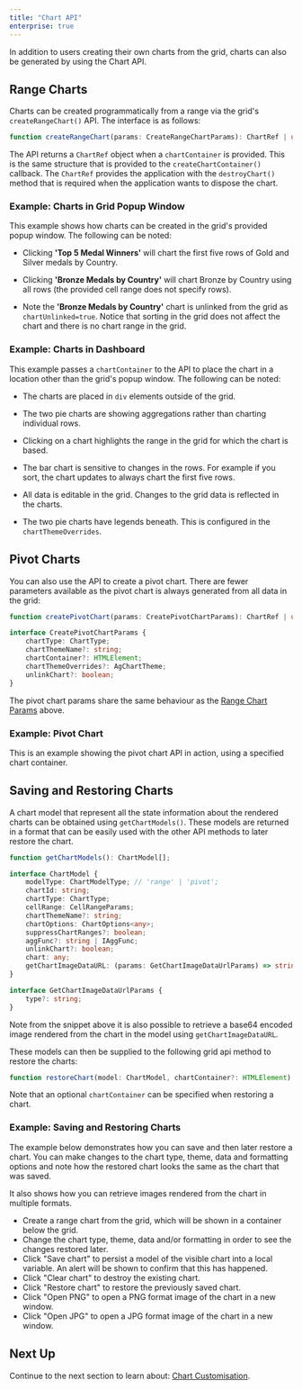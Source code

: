 ```yaml
---
title: "Chart API"
enterprise: true
---
```


In addition to users creating their own charts from the grid, charts can also be generated by using the Chart API.


## Range Charts

Charts can be created programmatically from a range via the grid's `createRangeChart()` API. The interface is as follows:

```ts
function createRangeChart(params: CreateRangeChartParams): ChartRef | undefined;
```

<api-documentation source='charts-integrated-chart-range-api/resources/chart-api.json' section='params' config='{ "showSnippets": true }'></api-documentation>

The API returns a `ChartRef` object when a `chartContainer` is provided. This is the same structure 
that is provided to the `createChartContainer()` callback. The `ChartRef` provides the application 
with the `destroyChart()` method that is required when the application wants to dispose the chart.

### Example: Charts in Grid Popup Window

This example shows how charts can be created in the grid's provided popup window. The following can be noted:

- Clicking **'Top 5 Medal Winners'** will chart the first five rows of Gold and Silver medals by Country.
- Clicking **'Bronze Medals by Country'** will chart Bronze by Country using all rows (the provided cell range does not specify rows).

- Note the **'Bronze Medals by Country'** chart is unlinked from the grid as `chartUnlinked=true`. Notice that sorting in the grid does not affect the chart and there is no chart range in the grid.

<grid-example title='Charts in Grid Popup Window' name='chart-api' type='generated' options='{ "enterprise": true }'></grid-example>

### Example: Charts in Dashboard

This example passes a `chartContainer` to the API to place the chart in a location other than the grid's popup window. The following can be noted:

- The charts are placed in `div` elements outside of the grid.
- The two pie charts are showing aggregations rather than charting individual rows.
- Clicking on a chart highlights the range in the grid for which the chart is based.
- The bar chart is sensitive to changes in the rows. For example if you sort, the chart updates to always chart the first five rows.

- All data is editable in the grid. Changes to the grid data is reflected in the charts.
- The two pie charts have legends beneath. This is configured in the `chartThemeOverrides`.


<grid-example title='Charts in Dashboard' name='dashboard' type='generated' options='{ "enterprise": true, "exampleHeight": 700 }'></grid-example>

## Pivot Charts

You can also use the API to create a pivot chart. There are fewer parameters available as the pivot chart is always generated from all data in the grid:

```ts
function createPivotChart(params: CreatePivotChartParams): ChartRef | undefined;

interface CreatePivotChartParams {
    chartType: ChartType;
    chartThemeName?: string;
    chartContainer?: HTMLElement;
    chartThemeOverrides?: AgChartTheme;
    unlinkChart?: boolean;
}
```

The pivot chart params share the same behaviour as the [Range Chart Params](../charts-integrated-chart-range-api/#reference-params) above.


### Example: Pivot Chart

This is an example showing the pivot chart API in action, using a specified chart container.

<grid-example title='Pivot Chart' name='pivot-chart-api' type='generated' options='{ "enterprise": true, "exampleHeight": 900 }'></grid-example>

## Saving and Restoring Charts

A chart model that represent all the state information about the rendered charts can be obtained using `getChartModels()`. These models are returned in a format that can be easily used with the other API methods to later restore the chart.

```ts
function getChartModels(): ChartModel[];

interface ChartModel {
    modelType: ChartModelType; // 'range' | 'pivot';
    chartId: string;
    chartType: ChartType;
    cellRange: CellRangeParams;
    chartThemeName?: string;
    chartOptions: ChartOptions<any>;
    suppressChartRanges?: boolean;
    aggFunc?: string | IAggFunc;
    unlinkChart?: boolean;
    chart: any;
    getChartImageDataURL: (params: GetChartImageDataUrlParams) => string;
}

interface GetChartImageDataUrlParams {
    type?: string;
}
```

Note from the snippet above it is also possible to retrieve a base64 encoded image rendered from the chart in the model using `getChartImageDataURL`.

These models can then be supplied to the following grid api method to restore the charts:

```ts
function restoreChart(model: ChartModel, chartContainer?: HTMLElement): ChartRef
```

Note that an optional `chartContainer` can be specified when restoring a chart.

### Example: Saving and Restoring Charts

The example below demonstrates how you can save and then later restore a chart. You can make changes to the chart type, theme, data and formatting options and note how the restored chart looks the same as the chart that was saved.

It also shows how you can retrieve images rendered from the chart in multiple formats.


- Create a range chart from the grid, which will be shown in a container below the grid.
- Change the chart type, theme, data and/or formatting in order to see the changes restored later.
- Click "Save chart" to persist a model of the visible chart into a local variable. An alert will be shown to confirm that this has happened.
- Click "Clear chart" to destroy the existing chart.
- Click "Restore chart" to restore the previously saved chart.
- Click "Open PNG" to open a PNG format image of the chart in a new window.
- Click "Open JPG" to open a JPG format image of the chart in a new window.

<grid-example title='Saving and Restoring Charts' name='saving-and-restoring-charts' type='generated' options='{ " exampleHeight": 800, "enterprise": true }'></grid-example>

## Next Up

Continue to the next section to learn about: [Chart Customisation](../charts-integrated-customisation/).


